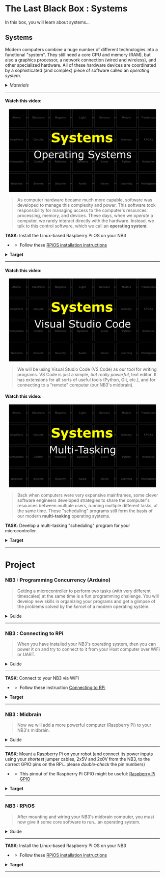 # The Last Black Box : Systems
In this box, you will learn about systems...

## Systems
Modern computers combine a huge number of different technologies into a functional "system". They still need a core CPU and memory (RAM), but also a graphics processor, a network connection (wired and wireless), and other specialized hardware. All of these hardware devices are coordinated by a sophisticated (and complex) piece of software called an *operating system*.

<details><summary><i>Materials</i></summary><p>

Name|Depth|Description| # |Data|Link|
:-------|:---:|:----------|:-:|:--:|:--:|
Computer (RPi4)|01|Raspberry Pi 4b with 2 GB RAM|1|[-D-](/boxes/systems/_resources/datasheets/rpi4b.pdf)|[-L-](https://uk.farnell.com/raspberry-pi/rpi4-modbp-2gb/raspberry-pi-4-model-b-2gb/dp/3051886)
Heatsinks|01|Heatsinks for RPi 4b chips|1|[-D-](/boxes/systems/_resources/datasheets/rpi4b_heatsinks.jpg)|[-L-](https://www.amazon.co.uk/gp/product/B07VRNT3HX)
SD Card|01|16 GB micro SD card|1|[-D-](/boxes/systems/_resources/datasheets/SanDisk-SDSQUAR-016G-GN6MA-datasheet.pdf)|[-L-](https://uk.farnell.com/integral/inmsdh16g-100v10/16gb-microsdhc-v10-uhs-i-u1/dp/3498606)
USB SD Card IO|01|SD card reader/writer|1|[-D-](/boxes/systems/)|[-L-](https://www.amazon.co.uk/Beikell-High-speed-Adapter-Supports-MMC-Compatible-Windows/dp/B07L9VT8YY)
M2.5 bolt (6)|01|6 mm long M2.5 bolt|8|[-D-](/boxes/robotics/)|[-L-](https://www.accu.co.uk/pozi-pan-head-screws/9255-SPP-M2-5-6-A2)
M2.5 standoff (20/SS)|01|20 mm long socket-to-socket M2.5 standoff|4|[-D-](/boxes/systems/)|[-L-](https://uk.farnell.com/wurth-elektronik/970200154/standoff-hex-female-female-20mm/dp/2987903)
Cable (Ethernet)|10|RJ45 cact5e ethernet patch cable (1 m)|1|[-D-](/boxes/systems/_resources/datasheets/ethernet_cable_1m.pdf)|[-L-](https://uk.farnell.com/pro-signal/ps11074/lead-patch-cat-5e-1-00m-black/dp/1734943)

</p></details><hr>

#### Watch this video: 
<p align="center">
<a href="https://vimeo.com/1036096746" title="Control+Click to watch in new tab"><img src="../../boxes/systems/_resources/lessons/thumbnails/Operating-Systems.gif" alt="Operating Systems" width="480"/></a>
</p>

> As computer hardware became much more capable, software was developed to manage this complexity and power. This software took responsibility for managing access to the computer's resources: processing, memory, and devices. These days, when we *operate* a computer, we rarely interact directly with the hardware. Instead, we talk to this control software, which we call an **operating system**.


**TASK**: Install the Linux-based Raspberry Pi OS on your NB3
- - Follow these [RPiOS installation instructions](/boxes/systems/rpios/README.md)
<details><summary><strong>Target</strong></summary>
    Booted!
</details><hr>


#### Watch this video: 
<p align="center">
<a href="https://vimeo.com/1036716612" title="Control+Click to watch in new tab"><img src="../../boxes/systems/_resources/lessons/thumbnails/Visual-Studio-Code.gif" alt="Visual Studio Code" width="480"/></a>
</p>

> We will be using Visual Studio Code (VS Code) as our tool for writing programs. VS Code is just a simple, *but really powerful*, text editor. It has extensions for all sorts of useful tools (Python, Git, etc.), and for connecting to a "remote" computer (our NB3's midbrain).


#### Watch this video: 
<p align="center">
<a href="https://vimeo.com/1036086160" title="Control+Click to watch in new tab"><img src="../../boxes/systems/_resources/lessons/thumbnails/Multi-Tasking.gif" alt="Multi-Tasking" width="480"/></a>
</p>

> Back when computers were very expensive mainframes, some clever software engineers developed strategies to share the computer's resources between multiple users, running multiple different tasks, at the same time. These "scheduling" programs still form the basis of our modern **multi-tasking** operating systems.


**TASK**: Develop a multi-tasking "scheduling" program for your microcontroller.
<details><summary><strong>Target</strong></summary>
    Changing the timescale of one task should not affect the other.
</details><hr>


# Project
### NB3 : Programming Concurrency (Arduino)
> Getting a microcontroller to perform two tasks (with very different timescales) at the same time is a fun programming challenge. You will develop new skills in organizing your programs and get a glimpse of the problems solved by the *kernel* of a modern operating system.

<details><summary><weak>Guide</weak></summary>
:-:-: A video guide to completing this project can be viewed <a href="https://vimeo.com/1036094397" target="_blank" rel="noopener noreferrer">here</a>.
</details><hr>


### NB3 : Connecting to RPi
> When you have installed your NB3's operating system, then you can power it on and try to connect to it from your Host computer over WiFi or UART.

<details><summary><weak>Guide</weak></summary>
:-:-: A video guide to completing this project can be viewed <a href="https://vimeo.com/1036391512" target="_blank" rel="noopener noreferrer">here</a>.
</details><hr>


**TASK**: Connect to your NB3 via WiFi
- - Follow these instruction [Connecting to RPi](/boxes/systems/connecting/README.md)
<details><summary><strong>Target</strong></summary>
    Connected!
</details><hr>


### NB3 : Midbrain
> Now we will add a more powerful computer (Raspberry Pi) to your NB3's midbrain.

<details><summary><weak>Guide</weak></summary>
:-:-: A video guide to completing this project can be viewed <a href="https://vimeo.com/1036089510" target="_blank" rel="noopener noreferrer">here</a>.
</details><hr>


**TASK**: Mount a Raspberry Pi on your robot (and connect its power inputs using your *shortest* jumper cables, 2x5V and 2x0V from the NB3, to the correct GPIO pins on the RPi...please *double-check* the pin numbers)
- - This pinout of the Raspberry Pi GPIO might be useful: [Raspberry Pi GPIO](/boxes/systems/_resources/images/rpi_GPIO_pinout.png)
<details><summary><strong>Target</strong></summary>
    A powered and blinking RPi midbrain.
</details><hr>


### NB3 : RPiOS
> After mounting and wiring your NB3's midbrain computer, you must now give it some core software to run...an operating system.

<details><summary><weak>Guide</weak></summary>
:-:-: A video guide to completing this project can be viewed <a href="https://vimeo.com/1036095710" target="_blank" rel="noopener noreferrer">here</a>.
</details><hr>


**TASK**: Install the Linux-based Raspberry Pi OS on your NB3
- - Follow these [RPiOS installation instructions](/boxes/systems/rpios/README.md)
<details><summary><strong>Target</strong></summary>
    Booted!
</details><hr>


